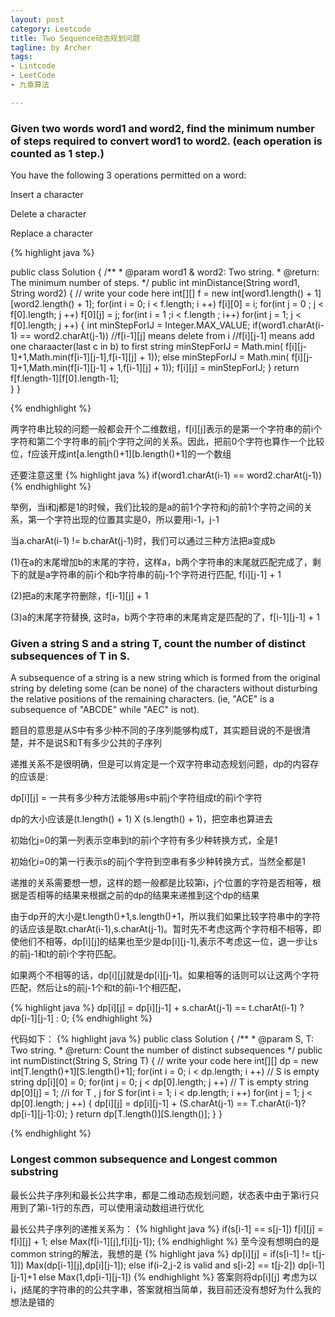 ```yaml
---
layout: post
category: Leetcode
title: Two Sequence动态规划问题
tagline: by Archer
tags:
- Lintcode
- LeetCode
- 九章算法

---
```

### Given two words word1 and word2, find the minimum number of steps required to convert word1 to word2. (each operation is counted as 1 step.)

You have the following 3 operations permitted on a word:

Insert a character

Delete a character

Replace a character


{% highlight java %}

public class Solution {
    /**
     * @param word1 & word2: Two string.
     * @return: The minimum number of steps.
     */
    public int minDistance(String word1, String word2) {
        // write your code here
        int[][] f = new int[word1.length() + 1][word2.length() + 1];
        for(int i = 0; i < f.length; i ++)
            f[i][0] = i;
        for(int j = 0 ; j < f[0].length; j ++)
            f[0][j] = j;
        for(int i = 1 ;i < f.length ; i++)
            for(int j = 1; j < f[0].length; j ++)
            {
                int minStepForIJ = Integer.MAX_VALUE;
                if(word1.charAt(i-1) == word2.charAt(j-1))
                //f[i-1][j] means delete from i
                //f[i][j-1] means add one charaacter(last c in b) to first string
                    minStepForIJ = Math.min( f[i][j-1]+1,Math.min(f[i-1][j-1],f[i-1][j] + 1));
                else
                    minStepForIJ = Math.min( f[i][j-1]+1,Math.min(f[i-1][j-1] + 1,f[i-1][j] + 1));
                f[i][j] = minStepForIJ;
            }
        return f[f.length-1][f[0].length-1];       
    }
}

{% endhighlight %}

两字符串比较的问题一般都会开个二维数组，f[i][j]表示的是第一个字符串的前i个字符和第二个字符串的前j个字符之间的关系。因此，把前0个字符也算作一个比较位，f应该开成int[a.length()+1][b.length()+1]的一个数组

还要注意这里
{% highlight java %}
if(word1.charAt(i-1) == word2.charAt(j-1))
{% endhighlight %}

举例，当i和j都是1的时候，我们比较的是a的前1个字符和j的前1个字符之间的关系，第一个字符出现的位置其实是0，所以要用i-1，j-1

当a.charAt(i-1) != b.charAt(j-1)时，我们可以通过三种方法把a变成b
 
(1)在a的末尾增加b的末尾的字符，这样a，b两个字符串的末尾就匹配完成了，剩下的就是a字符串的前i个和b字符串的前j-1个字符进行匹配, f[i][j-1] + 1

(2)把a的末尾字符删除，f[i-1][j] + 1

(3)a的末尾字符替换, 这时a，b两个字符串的末尾肯定是匹配的了，f[i-1][j-1] + 1



### Given a string S and a string T, count the number of distinct subsequences of T in S.

A subsequence of a string is a new string which is formed from the original string by deleting some (can be none) of the characters without disturbing the relative positions of the remaining characters. (ie, "ACE" is a subsequence of "ABCDE" while "AEC" is not).

题目的意思是从S中有多少种不同的子序列能够构成T，其实题目说的不是很清楚，并不是说S和T有多少公共的子序列

递推关系不是很明确，但是可以肯定是一个双字符串动态规划问题，dp的内容存的应该是:

dp[i][j] = 一共有多少种方法能够用s中前j个字符组成t的前i个字符

dp的大小应该是(t.length() + 1) X (s.length() + 1)，把空串也算进去

初始化j=0的第一列表示空串到t的前i个字符有多少种转换方式，全是1

初始化i=0的第一行表示s的前j个字符到空串有多少种转换方式，当然全都是1

递推的关系需要想一想，这样的题一般都是比较第i，j个位置的字符是否相等，根据是否相等的结果来根据之前的dp的结果来递推到这个dp的结果

由于dp开的大小是t.length()+1,s.length()+1，所以我们如果比较字符串中的字符的话应该是取t.charAt(i-1),s.charAt(j-1)。暂时先不考虑这两个字符相不相等，即使他们不相等，dp[i][j]的结果也至少是dp[i][j-1],表示不考虑这一位，退一步让s的前j-1和t的前i个字符匹配。

如果两个不相等的话，dp[i][j]就是dp[i][j-1]。如果相等的话则可以让这两个字符匹配，然后让s的前j-1个和t的前i-1个相匹配，

{% highlight java %}
dp[i][j] = dp[i][j-1] + s.charAt(j-1) == t.charAt(i-1) ? dp[i-1][j-1] : 0;
{% endhighlight %}

代码如下：
{% highlight java %}
public class Solution {
    /**
     * @param S, T: Two string.
     * @return: Count the number of distinct subsequences
     */
    public int numDistinct(String S, String T) {
        // write your code here
        int[][] dp = new int[T.length()+1][S.length()+1];
        for(int i = 0; i < dp.length; i ++)
        // S is empty string
            dp[i][0] = 0;
        for(int j = 0; j < dp[0].length; j ++)
        // T is empty string
            dp[0][j] = 1;
        //i for T , j for S
        for(int i = 1; i < dp.length; i ++)
            for(int j = 1; j < dp[0].length; j ++)
            {
                dp[i][j] = dp[i][j-1] + (S.charAt(j-1) == T.charAt(i-1)?dp[i-1][j-1]:0);
            }
        return dp[T.length()][S.length()];
    }
}

{% endhighlight %}

### Longest common subsequence and Longest common substring

最长公共子序列和最长公共字串，都是二维动态规划问题，状态表中由于第i行只用到了第i-1行的东西，可以使用滚动数组进行优化

最长公共子序列的递推关系为：
{% highlight java %}
if(s[i-1] == s[j-1])
	f[i][j] = f[i][j] + 1;
else
	Max(f[i-1][j],f[i][j-1]);
{% endhighlight %}
至今没有想明白的是common string的解法，我想的是
{% highlight java %}
dp[i][j] = 
if(s[i-1] != t[j-1]])
	Max(dp[i-1][j],dp[i][j-1]);
else
	if(i-2,j-2 is valid and s[i-2] == t[j-2])
		dp[i-1][j-1]+1
	else
		Max(1,dp[i-1][j-1])
{% endhighlight %}
答案则将dp[i][j] 考虑为以i，j结尾的字符串的的公共字串，答案就相当简单，我目前还没有想好为什么我的想法是错的
